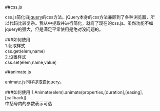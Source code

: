 
##css.js

css.js简化自[jquery](http://www.jquery.com)的css方法。jQuery本身的css方法兼顾到了各种浏览器，所以代码比较复杂。我从中提取并进行简化，就有了现在的css.js。虽然功能不如jquery的强大，但是满足平常使用是绝对没问题的。

###如何使用  
1.获取样式  
css.get(elem,name)  
2.设置样式  
css.set(elem,name,value) 

##animate.js

animate.js同样提取自jquery。

###如何使用
1.Animate(elem).animate(properties,[duration],[easing],[callback])   
中括号内的参数表示可选
